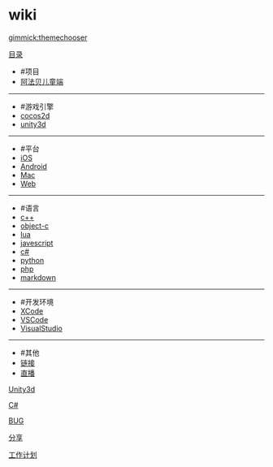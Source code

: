 # wiki

[gimmick:themechooser](主题)

[目录]()

* #项目
* [阿法贝儿童端](wiki/项目/阿法贝儿童端/index.md)
 - - -
* #游戏引擎
* [cocos2d](wiki/游戏引擎/cocos2d/cocos2d.md)
* [unity3d](wiki/游戏引擎/unity3d/unity3d.md)
 - - -
* #平台
* [iOS](wiki/平台/ios/ios.md)
* [Android](wiki/平台/android/android.md)
* [Mac](wiki/平台/mac/mac.md)
* [Web](wiki/平台/web/web.md)
 - - -
* #语言
* [c++](wiki/语言/cpp/cpp.md)
* [object-c](wiki/语言/oc/oc.md)
* [lua](wiki/语言/lua/lua.md)
* [javescript](wiki/语言/js/js.md)
* [c#](wiki/语言/cshap/cshap.md)
* [python](wiki/语言/python/python.md)
* [php](wiki/语言/php/php.md)
* [markdown](wiki/语言/markdown/markdown.md)
- - -
* #开发环境
* [XCode](wiki/开发环境/xcode.md)
* [VSCode](wiki/开发环境/vscode.md)
* [VisualStudio](wiki/开发环境/visualstudio.md)
- - -
* #其他
* [链接](wiki/其他/link.md)
* [直播](wiki/直播.md)

[Unity3d](wiki/游戏引擎/unity3d/unity3d.md)

[C#](wiki/语言/cshap/cshap.md)

[BUG](wiki/工作日常/bug.md)

[分享](wiki/工作日常/分享.md)

[工作计划](wiki/工作日常/工作计划.md)